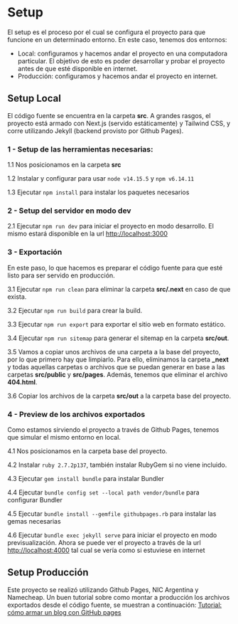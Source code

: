 # Setup

El setup es el proceso por el cual se configura el proyecto para que funcione en un determinado entorno.
En este caso, tenemos dos entornos:
- Local: configuramos y hacemos andar el proyecto en una computadora particular.
    El objetivo de esto es poder desarrollar y probar el proyecto antes de que esté disponible en internet.
- Producción: configuramos y hacemos andar el proyecto en internet.

## Setup Local

El código fuente se encuentra en la carpeta **src**.
A grandes rasgos, el proyecto está armado con Next.js (servido estáticamente) y Tailwind CSS, y corre utilizando Jekyll (backend provisto por Github Pages).

### 1 - Setup de las herramientas necesarias:

1.1 Nos posicionamos en la carpeta **src**

1.2 Instalar y configurar para usar `node v14.15.5` y `npm v6.14.11`

1.3 Ejecutar `npm install` para instalar los paquetes necesarios

### 2 - Setup del servidor en modo dev

2.1 Ejecutar `npm run dev` para iniciar el proyecto en modo desarrollo. El mismo estará disponible en la url [http://localhost:3000](http://localhost:3000)

### 3 - Exportación

En este paso, lo que hacemos es preparar el código fuente para que esté listo para ser servido en producción.

3.1 Ejecutar `npm run clean` para eliminar la carpeta **src/.next** en caso de que exista.

3.2 Ejecutar `npm run build` para crear la build.

3.3 Ejecutar `npm run export` para exportar el sitio web en formato estático.

3.4 Ejecutar `npm run sitemap` para generar el sitemap en la carpeta **src/out**.

3.5 Vamos a copiar unos archivos de una carpeta a la base del proyecto, por lo que primero hay que limpiarlo.
    Para ello, eliminamos la carpeta **_next** y todas aquellas carpetas o archivos que se puedan generar en base a las carpetas **src/public** y **src/pages**.
    Además, tenemos que eliminar el archivo **404.html**.

3.6 Copiar los archivos de la carpeta **src/out** a la carpeta base del proyecto.

### 4 - Preview de los archivos exportados

Como estamos sirviendo el proyecto a través de Github Pages, tenemos que simular el mismo entorno en local.

4.1 Nos posicionamos en la carpeta base del proyecto.

4.2 Instalar `ruby 2.7.2p137`, también instalar RubyGem si no viene incluido.

4.3 Ejecutar `gem install bundle` para instalar Bundler

4.4 Ejecutar `bundle config set --local path vendor/bundle` para configurar Bundler

4.5 Ejecutar `bundle install --gemfile githubpages.rb` para instalar las gemas necesarias

4.6 Ejecutar `bundle exec jekyll serve` para iniciar el proyecto en modo previsualización.
    Ahora se puede ver el proyecto a través de la url [http://localhost:4000](http://localhost:4000) tal cual se vería como si estuviese en internet

## Setup Producción

Este proyecto se realizó utilizando Github Pages, NIC Argentina y Namecheap.
Un buen tutorial sobre como montar a producción los archivos exportados desde el código fuente, se muestran a continuación:
[Tutorial: cómo armar un blog con GitHub pages](https://curiosidadesespaciales.ar/2020/09/21/Tutorial-blog-2/)
